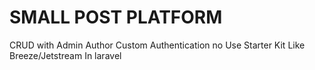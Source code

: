 # SMALL POST PLATFORM
 CRUD with Admin Author Custom Authentication no Use Starter Kit Like Breeze/Jetstream In laravel
